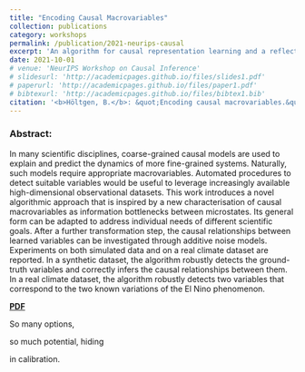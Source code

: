 ```yaml
---
title: "Encoding Causal Macrovariables"
collection: publications
category: workshops
permalink: /publication/2021-neurips-causal
excerpt: 'An algorithm for causal representation learning and a reflection on causal variables. My first master thesis.'
date: 2021-10-01
# venue: 'NeurIPS Workshop on Causal Inference'
# slidesurl: 'http://academicpages.github.io/files/slides1.pdf'
# paperurl: 'http://academicpages.github.io/files/paper1.pdf'
# bibtexurl: 'http://academicpages.github.io/files/bibtex1.bib'
citation: '<b>Höltgen, B.</b>: &quot;Encoding causal macrovariables.&quot; <i>NeurIPS Workshop on Causal Inference</i>. 2021.'
---
```

### Abstract:
In many scientific disciplines, coarse-grained causal models are used to explain and predict the dynamics of more fine-grained systems. Naturally, such models require appropriate macrovariables. Automated procedures to detect suitable variables would be useful to leverage increasingly available high-dimensional observational datasets. This work introduces a novel algorithmic approach that is inspired by a new characterisation of causal macrovariables as information bottlenecks between microstates. Its general form can be adapted to address individual needs of different scientific goals. After a further transformation step, the causal relationships between learned variables can be investigated through additive noise models. Experiments on both simulated data and on a real climate dataset are reported. In a synthetic dataset, the algorithm robustly detects the ground-truth variables and correctly infers the causal relationships between them. In a real climate dataset, the algorithm robustly detects two variables that correspond to the two known variations of the El Nino phenomenon. 

[**PDF**]('https://arxiv.org/pdf/2111.14724')

So many options,

so much potential, hiding

in calibration.

